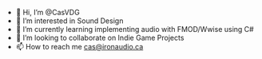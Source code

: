 - 👋 Hi, I’m @CasVDG
- 👀 I’m interested in Sound Design
- 🌱 I’m currently learning implementing audio with FMOD/Wwise using C#
- 💞️ I’m looking to collaborate on Indie Game Projects
- 📫 How to reach me cas@ironaudio.ca

<!---
CasVDG/CasVDG is a ✨ special ✨ repository because its `README.md` (this file) appears on your GitHub profile.
You can click the Preview link to take a look at your changes.
--->
